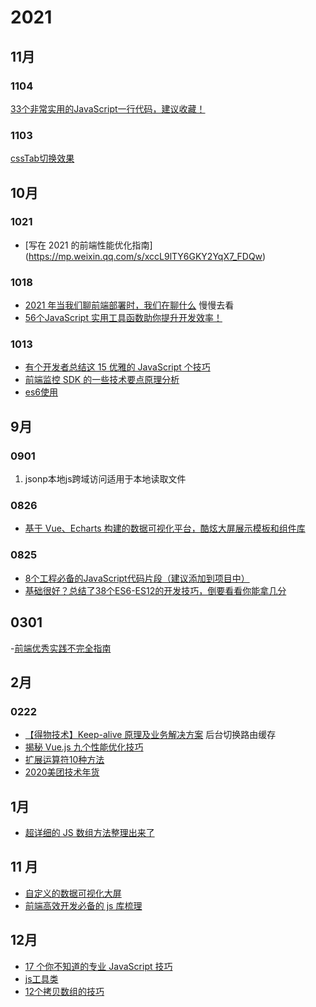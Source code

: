# 2021

## 11月

### 1104
[33个非常实用的JavaScript一行代码，建议收藏！](https://juejin.cn/post/7025771605422768159)

### 1103
[cssTab切换效果](https://juejin.cn/post/6844903583419203592)

## 10月

### 1021
- [写在 2021 的前端性能优化指南] (https://mp.weixin.qq.com/s/xccL9lTY6GKY2YqX7_FDQw)
### 1018
- [2021 年当我们聊前端部署时，我们在聊什么](https://juejin.cn/post/7017710911443959839)   慢慢去看
- [56个JavaScript 实用工具函数助你提升开发效率！](https://juejin.cn/post/7019090370814279693)

### 1013
- [有个开发者总结这 15 优雅的 JavaScript 个技巧](https://juejin.cn/post/7017968328694038536) 
- [前端监控 SDK 的一些技术要点原理分析](https://juejin.cn/post/7017974567943536671)
- [es6使用](https://juejin.cn/post/7016520448204603423)



## 9月

### 0901
1. jsonp本地js跨域访问适用于本地读取文件

### 0826

- [基于 Vue、Echarts 构建的数据可视化平台，酷炫大屏展示模板和组件库](https://github.com/jackchen0120/vueDataV)

### 0825

- [8个工程必备的JavaScript代码片段（建议添加到项目中）](https://juejin.cn/post/6999391770672889893)
- [基础很好？总结了38个ES6-ES12的开发技巧，倒要看看你能拿几分](https://juejin.cn/post/6995334897065787422)

## 0301

-[前端优秀实践不完全指南](https://juejin.cn/post/6932647134944886797)


## 2月

### 0222
- [【得物技术】Keep-alive 原理及业务解决方案](https://juejin.cn/post/6930915968655261703#heading-7)   后台切换路由缓存
- [揭秘 Vue.js 九个性能优化技巧](https://juejin.cn/post/6922641008106668045#heading-0)
- [扩展运算符10种方法](https://segmentfault.com/a/1190000038998504)
- [2020美团技术年货](https://s3plus.meituan.net/v1/mss_e63d09aec75b41879dcb3069234793ac/file/2020%E7%BE%8E%E5%9B%A2%E6%8A%80%E6%9C%AF%E5%B9%B4%E8%B4%A7-%E5%89%8D%E7%AB%AF%E7%AF%87.pdf)

## 1月

- [超详细的 JS 数组方法整理出来了](https://mp.weixin.qq.com/s/DGIrDf2Yz_l62IzTspaDZg)

## 11 月

- [自定义的数据可视化大屏](https://juejin.im/post/6844904004376330248)
- [前端高效开发必备的 js 库梳理](https://juejin.cn/post/6898962197335490573)

## 12月

- [17 个你不知道的专业 JavaScript 技巧](https://dev.to/rahxuls/17-pro-javascript-tricks-you-didn-t-know-5gog)
- [js工具类](https://juejin.cn/post/6844903591325466637?utm_source=gold_browser_extension%3Futm_source%3Dgold_browser_extension#heading-18)
- [12个拷贝数组的技巧](https://juejin.cn/post/6903852199311310862)


